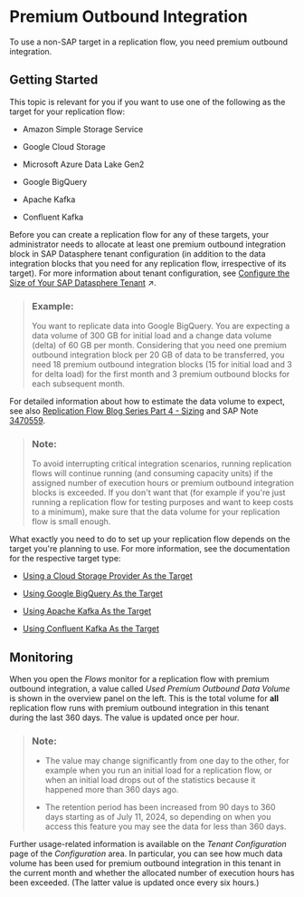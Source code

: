 <!-- loio4e9c6acb5d6a43fa9a6471837399e71c -->

# Premium Outbound Integration

To use a non-SAP target in a replication flow, you need premium outbound integration.



<a name="loio4e9c6acb5d6a43fa9a6471837399e71c__section_c1k_5sd_3cc"/>

## Getting Started

This topic is relevant for you if you want to use one of the following as the target for your replication flow:

-   Amazon Simple Storage Service

-   Google Cloud Storage

-   Microsoft Azure Data Lake Gen2

-   Google BigQuery

-   Apache Kafka

-   Confluent Kafka


Before you can create a replication flow for any of these targets, your administrator needs to allocate at least one premium outbound integration block in SAP Datasphere tenant configuration \(in addition to the data integration blocks that you need for any replication flow, irrespective of its target\). For more information about tenant configuration, see [Configure the Size of Your SAP Datasphere Tenant](https://help.sap.com/viewer/935116dd7c324355803d4b85809cec97/DEV_CURRENT/en-US/33f8ef4ec359409fb75925a68c23ebc3.html "Configure the size of your tenant by specifying resource sizes based on your business needs. Capacity Units (CU) are allocated to obtain storage and compute resources for your tenant.") :arrow_upper_right:.

> ### Example:  
> You want to replicate data into Google BigQuery. You are expecting a data volume of 300 GB for initial load and a change data volume \(delta\) of 60 GB per month. Considering that you need one premium outbound integration block per 20 GB of data to be transferred, you need 18 premium outbound integration blocks \(15 for initial load and 3 for delta load\) for the first month and 3 premium outbound blocks for each subsequent month.

For detailed information about how to estimate the data volume to expect, see also [Replication Flow Blog Series Part 4 - Sizing](https://community.sap.com/t5/technology-blogs-by-sap/replication-flow-blog-series-part-4-sizing/ba-p/13579486) and SAP Note [3470559](https://me.sap.com/notes/3470559).

> ### Note:  
> To avoid interrupting critical integration scenarios, running replication flows will continue running \(and consuming capacity units\) if the assigned number of execution hours or premium outbound integration blocks is exceeded. If you don't want that \(for example if you're just running a replication flow for testing purposes and want to keep costs to a minimum\), make sure that the data volume for your replication flow is small enough.

What exactly you need to do to set up your replication flow depends on the target you're planning to use. For more information, see the documentation for the respective target type:

-   [Using a Cloud Storage Provider As the Target](using-a-cloud-storage-provider-as-the-target-43d93a2.md)

-   [Using Google BigQuery As the Target](using-google-bigquery-as-the-target-56d4472.md)

-   [Using Apache Kafka As the Target](using-apache-kafka-as-the-target-6df55db.md)

-   [Using Confluent Kafka As the Target](using-confluent-kafka-as-the-target-74b3c95.md)




<a name="loio4e9c6acb5d6a43fa9a6471837399e71c__section_rjl_wsd_3cc"/>

## Monitoring

When you open the *Flows* monitor for a replication flow with premium outbound integration, a value called *Used Premium Outbound Data Volume* is shown in the overview panel on the left. This is the total volume for **all** replication flow runs with premium outbound integration in this tenant during the last 360 days. The value is updated once per hour.

> ### Note:  
> -   The value may change significantly from one day to the other, for example when you run an initial load for a replication flow, or when an initial load drops out of the statistics because it happened more than 360 days ago.
> 
> -   The retention period has been increased from 90 days to 360 days starting as of July 11, 2024, so depending on when you access this feature you may see the data for less than 360 days.

Further usage-related information is available on the *Tenant Configuration* page of the *Configuration* area. In particular, you can see how much data volume has been used for premium outbound integration in this tenant in the current month and whether the allocated number of execution hours has been exceeded. \(The latter value is updated once every six hours.\)


